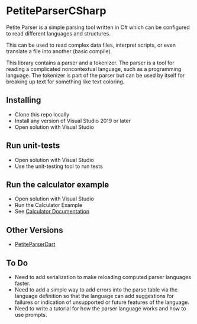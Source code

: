 # PetiteParserCSharp

Petite Parser is a simple parsing tool written in C#
which can be configured to read different languages and structures.

This can be used to read complex data files, interpret scripts,
or even translate a file into another (basic compile).

This library contains a parser and a tokenizer. The parser is a tool for
reading a complicated noncontextual language, such as a programming language.
The tokenizer is part of the parser but can be used by itself for
breaking up text for something like text coloring.

## Installing

- Clone this repo locally
- Install any version of Visual Studio 2019 or later
- Open solution with Visual Studio

## Run unit-tests

- Open solution with Visual Studio
- Use the unit-testing tool to run tests

## Run the calculator example

- Open solution with Visual Studio
- Run the Calculator Example
- See [Calculator Documentation](./PetiteParser/PetiteParser/Calculator/Calculator.md)

## Other Versions

- [PetiteParserDart](https://github.com/Grant-Nelson/PetiteParserDart#petiteparserdart)

## To Do

- Need to add serialization to make reloading computed parser languages faster.
- Need to add a simple way to add errors into the parse table via the language
  definition so that the language can add suggestions for failures or indication
  of unsupported or future features of the language.
- Need to write a tutorial for how the parser language works and how to use prompts.
